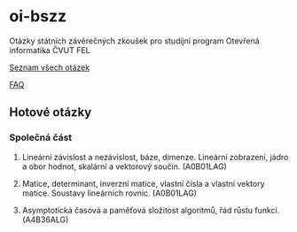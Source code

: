 oi-bszz
=======

Otázky státních závěrečných zkoušek pro studijní program Otevřená informatika ČVUT FEL

[Seznam všech otázek](http://www.fel.cvut.cz/education/bachelor/topicsOI.html)

[FAQ](https://github.com/janfabian/oi-bszz/wiki/FAQ)

Hotové otázky
-------------

### Společná část

01.	Lineární závislost a nezávislost, báze, dimenze. Lineární zobrazení, jádro a obor hodnot, skalární a vektorový součin. (A0B01LAG)

02.	Matice, determinant, inverzní matice, vlastní čísla a vlastní vektory matice. Soustavy lineárních rovnic. (A0B01LAG)

14. Asymptotická časová a paměťová složitost algoritmů, řád růstu funkcí. (A4B36ALG)
